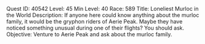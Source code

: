 Quest ID: 40542
Level: 45
Min Level: 40
Race: 589
Title: Loneliest Murloc in the World
Description: If anyone here could know anything about the murloc family, it would be the gryphon riders of Aerie Peak. Maybe they have noticed something unusual during one of their flights? You should ask.
Objective: Venture to Aerie Peak and ask about the murloc family.
